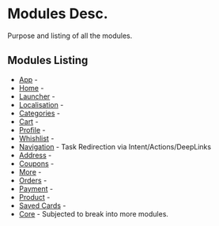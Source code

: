 # Modules Desc.

Purpose and listing of all the modules.

## Modules Listing

* [App](https://github.com/mwshubham/OpenEcom) - 
* [Home](https://github.com/mwshubham/OpenEcom) - 
* [Launcher](https://github.com/mwshubham/OpenEcom) - 
* [Localisation](https://github.com/mwshubham/OpenEcom) - 
* [Categories](https://github.com/mwshubham/OpenEcom) - 
* [Cart](https://github.com/mwshubham/OpenEcom) - 
* [Profile](https://github.com/mwshubham/OpenEcom) - 
* [Whishlist](https://github.com/mwshubham/OpenEcom) - 
* [Navigation](https://github.com/mwshubham/OpenEcom) - Task Redirection via Intent/Actions/DeepLinks
* [Address](https://github.com/mwshubham/OpenEcom) - 
* [Coupons](https://github.com/mwshubham/OpenEcom) - 
* [More](https://github.com/mwshubham/OpenEcom) - 
* [Orders](https://github.com/mwshubham/OpenEcom) - 
* [Payment](https://github.com/mwshubham/OpenEcom) - 
* [Product](https://github.com/mwshubham/OpenEcom) - 
* [Saved Cards](https://github.com/mwshubham/OpenEcom) - 
* [Core](https://github.com/mwshubham/OpenEcom) - Subjected to break into more modules.
